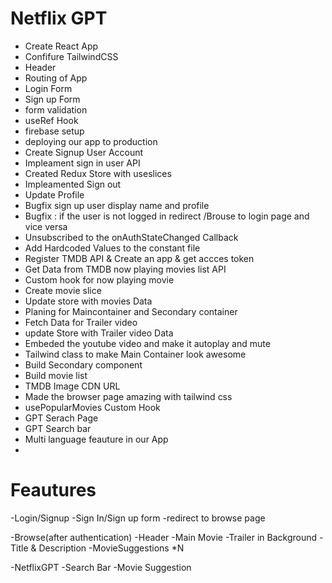 # Netflix GPT

- Create React App
- Confifure TailwindCSS
- Header
- Routing of App
- Login Form
- Sign up Form
- form validation
- useRef Hook
- firebase setup
- deploying our app to production
- Create Signup User Account
- Impleament sign in user API
- Created Redux Store with useslices
- Impleamented Sign out
- Update Profile
- Bugfix sign up user display name and profile
- Bugfix : if the user is not logged in redirect /Brouse to login page and vice versa
- Unsubscribed to the onAuthStateChanged Callback
- Add Hardcoded Values to the constant file
- Register TMDB API & Create an app & get accces token
- Get Data from TMDB now playing movies list API
- Custom hook for now playing movie
- Create movie slice
- Update store with movies Data
- Planing for Maincontainer and Secondary container
- Fetch Data for Trailer video
- update Store with Trailer video Data
- Embeded the youtube video and make it autoplay and mute
- Tailwind class to make Main Container look awesome
- Build Secondary component
- Build movie list
- TMDB Image CDN URL
- Made the browser page amazing with tailwind css
- usePopularMovies Custom Hook
- GPT Serach Page
- GPT Search bar
- Multi language feauture in our App
-


# Feautures

-Login/Signup
-Sign In/Sign up form
-redirect to browse page

-Browse(after authentication)
-Header
-Main Movie
-Trailer in Background
-Title & Description
-MovieSuggestions \*N

-NetflixGPT
-Search Bar
-Movie Suggestion
